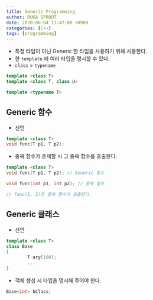 ```yaml
---
title: Generic Programming
author: RUKA SPROUT
date: 2020-06-04 11:47:00 +0900
categories: [C++]
tags: [programming]
---
```


- 특정 타입이 아닌 Generic 한 타입을 사용하기 위해 사용한다.
- 한 `template` 에 여러 타입을 명시할 수 있다.
- `class` = `typename`

```cpp
template <class T>
template <class T, class U>

template <typename T>
```

## Generic 함수

- 선언

```cpp
template <class T>
void func(T p1, T p2);
```

- 중복 함수가 존재할 시 그 중복 함수를 호출한다.

```cpp
template <class T>
void func(T p1, T p2); // Generic 함수

void func(int p1, int p2); // 중복 함수

// func(1, 2)은 중복 함수가 호출된다.
```

## Generic 클래스

- 선언

```cpp
template <class T>
class Base
{
		T ary[100];
		...
}
```

- 객체 생성 시 타입을 명시해 주어야 한다.

```cpp
Base<int> bClass;
```
